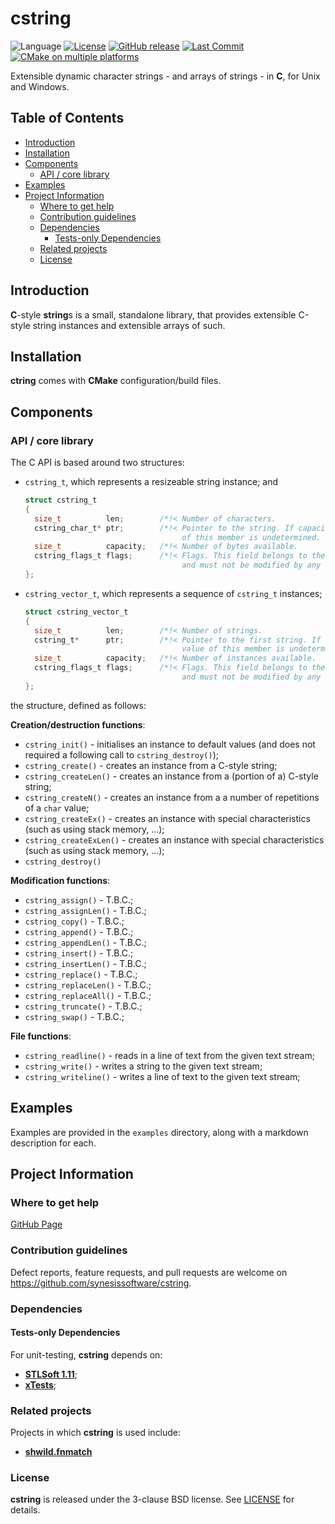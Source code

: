 # cstring <!-- omit in toc -->

![Language](https://img.shields.io/badge/C-00599C?style=flat&logo=c%2B%2B&logoColor=white)
[![License](https://img.shields.io/badge/License-BSD_3--Clause-blue.svg)](https://opensource.org/licenses/BSD-3-Clause)
[![GitHub release](https://img.shields.io/github/v/release/synesissoftware/cstring.svg)](https://github.com/synesissoftware/cstring/releases/latest)
[![Last Commit](https://img.shields.io/github/last-commit/synesissoftware/cstring)](https://github.com/synesissoftware/cstring/commits/master)
[![CMake on multiple platforms](https://github.com/synesissoftware/cstring/actions/workflows/cmake-multi-platform.yml/badge.svg)](https://github.com/synesissoftware/cstring/actions/workflows/cmake-multi-platform.yml)

Extensible dynamic character strings - and arrays of strings - in **C**, for Unix and Windows.


## Table of Contents <!-- omit in toc -->

- [Introduction](#introduction)
- [Installation](#installation)
- [Components](#components)
  - [API / core library](#api--core-library)
- [Examples](#examples)
- [Project Information](#project-information)
  - [Where to get help](#where-to-get-help)
  - [Contribution guidelines](#contribution-guidelines)
  - [Dependencies](#dependencies)
    - [Tests-only Dependencies](#tests-only-dependencies)
  - [Related projects](#related-projects)
  - [License](#license)


## Introduction

**C**-style **string**s is a small, standalone library, that provides extensible C-style string instances and extensible arrays of such.


## Installation

**ctring** comes with **CMake** configuration/build files.


## Components

### API / core library

The C API is based around two structures:
* `cstring_t`, which represents a resizeable string instance; and
  ```C
  struct cstring_t
  {
    size_t          len;        /*!< Number of characters.                              */
    cstring_char_t* ptr;        /*!< Pointer to the string. If capacity is 0, the value
                                     of this member is undetermined.                    */
    size_t          capacity;   /*!< Number of bytes available.                         */
    cstring_flags_t flags;      /*!< Flags. This field belongs to the implementation,
                                     and must not be modified by any application code.  */
  };
  ```
* `cstring_vector_t`, which represents a sequence of `cstring_t` instances;
  ```C
  struct cstring_vector_t
  {
    size_t          len;        /*!< Number of strings.                                 */
    cstring_t*      ptr;        /*!< Pointer to the first string. If capacity is 0, the
                                     value of this member is undetermined.              */
    size_t          capacity;   /*!< Number of instances available.                     */
    cstring_flags_t flags;      /*!< Flags. This field belongs to the implementation,
                                     and must not be modified by any application code.  */
  };
  ```
 the  structure, defined as follows:


**Creation/destruction functions**:

* `cstring_init()` - initialises an instance to default values (and does not required a following call to `cstring_destroy()`);
* `cstring_create()` - creates an instance from a C-style string;
* `cstring_createLen()` - creates an instance from a (portion of a) C-style string;
* `cstring_createN()` - creates an instance from a a number of repetitions of a `char` value;
* `cstring_createEx()` - creates an instance with special characteristics (such as using stack memory, ...);
* `cstring_createExLen()` - creates an instance with special characteristics (such as using stack memory, ...);
* `cstring_destroy()`

**Modification functions**:

* `cstring_assign()` - T.B.C.;
* `cstring_assignLen()` - T.B.C.;
* `cstring_copy()` - T.B.C.;
* `cstring_append()` - T.B.C.;
* `cstring_appendLen()` - T.B.C.;
* `cstring_insert()` - T.B.C.;
* `cstring_insertLen()` - T.B.C.;
* `cstring_replace()` - T.B.C.;
* `cstring_replaceLen()` - T.B.C.;
* `cstring_replaceAll()` - T.B.C.;
* `cstring_truncate()` - T.B.C.;
* `cstring_swap()` - T.B.C.;

**File functions**:

* `cstring_readline()` - reads in a line of text from the given text stream;
* `cstring_write()` - writes a string to the given text stream;
* `cstring_writeline()` - writes a line of text to the given text stream;


## Examples

Examples are provided in the ```examples``` directory, along with a markdown description for each.


## Project Information


### Where to get help

[GitHub Page](https://github.com/synesissoftware/cstring "GitHub Page")


### Contribution guidelines

Defect reports, feature requests, and pull requests are welcome on https://github.com/synesissoftware/cstring.


### Dependencies


#### Tests-only Dependencies

For unit-testing, **cstring** depends on:

* [**STLSoft 1.11**](http://github.com/synesissoftware/STLSoft-1.11/);
* [**xTests**](http://github.com/synesissoftware/xTests/);


### Related projects

Projects in which **cstring** is used include:

* [**shwild.fnmatch**](https://github.com/synesissoftware/shwild.fnmatch)


### License

**cstring** is released under the 3-clause BSD license. See [LICENSE](./LICENSE) for details.


<!-- ########################### end of file ########################### -->

